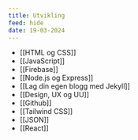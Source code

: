 ```yaml
---
title: Utvikling
feed: hide
date: 19-03-2024
---
```



- [[HTML og CSS]]
- [[JavaScript]]
- [[Firebase]]
- [[Node.js og Express]]
- [[Lag din egen blogg med Jekyll]]
- [[Design, UX og UU]]
- [[Github]]
- [[Tailwind CSS]]
- [[JSON]] 
- [[React]]
